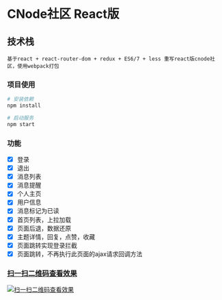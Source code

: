 # CNode社区 React版

## 技术栈
```
基于react + react-router-dom + redux + ES6/7 + less 重写react版cnode社区，使用webpack打包
```

### 项目使用

``` bash
# 安装依赖
npm install

# 启动服务
npm start
```

### 功能
- [x] 登录
- [x] 退出
- [x] 消息列表
- [x] 消息提醒
- [x] 个人主页
- [x] 用户信息
- [x] 消息标记为已读
- [x] 首页列表，上拉加载
- [x] 页面后退，数据还原
- [x] 主题详情，回复，点赞，收藏
- [x] 页面跳转实现登录拦截
- [x] 页面跳转，不再执行此页面的ajax请求回调方法

### [扫一扫二维码查看效果](https://liuzuan.github.io/react-cnode-build/)
 [![扫一扫二维码查看效果](https://github.com/liuzuan/react-cnode/blob/master/src/assets/react-cnode.png)](https://liuzuan.github.io/react-cnode-build/)
